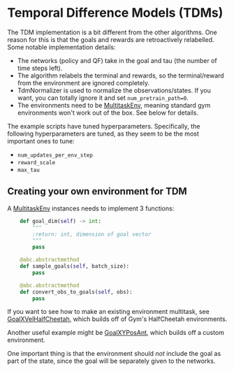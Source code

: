# Temporal Difference Models (TDMs)
The TDM implementation is a bit different from the other algorithms. One reason for this is that the goals and rewards are retroactively relabelled. Some notable implementation details:
 - The networks (policy and QF) take in the goal and tau (the number of time steps left).
 - The algorithm relabels the terminal and rewards, so the terminal/reward from the environment are ignored completely.
 - TdmNormalizer is used to normalize the observations/states. If you want, you can totally ignore it and set `num_pretrain_path=0`.
 - The environments need to be [MultitaskEnv](rlkit/torch/tdm/envs/multitask_env), meaning standard gym environments won't work out of the box. See below for details.

The example scripts have tuned hyperparameters. Specifically, the following hyperparameters are tuned, as they seem to be the most important ones to tune:
 - `num_updates_per_env_step`
 - `reward_scale`
 - `max_tau`


## Creating your own environment for TDM
A [MultitaskEnv](envs/tdm/multitask_env.py) instances needs to implement 3 functions:

```python
    def goal_dim(self) -> int:
        """
        :return: int, dimension of goal vector
        """
        pass

    @abc.abstractmethod
    def sample_goals(self, batch_size):
        pass

    @abc.abstractmethod
    def convert_obs_to_goals(self, obs):
        pass
```

If you want to see how to make an existing environment multitask, see [GoalXVelHalfCheetah](../../envs/tdm/half_cheetah_env.py), which builds off of Gym's HalfCheetah environments.

Another useful example might be [GoalXYPosAnt](../../envs/tdm/ant_env.py), which builds off a custom environment.

One important thing is that the environment should *not* include the goal as part of the state, since the goal will be separately given to the networks.
